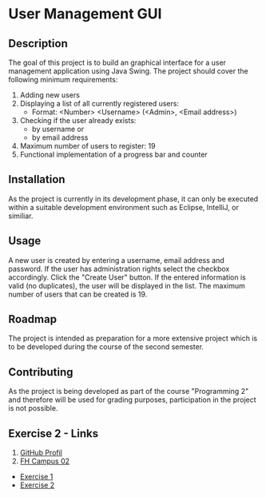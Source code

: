 # User Management GUI

## Description

The goal of this project is to build an graphical interface for a user management application using Java Swing.
The project should cover the following minimum requirements:

1. Adding new users
2. Displaying a list of all currently registered users:
    - Format: \<Number> \<Username> (\<Admin>, \<Email address>)
3. Checking if the user already exists:
    - by username or
    - by email address
4. Maximum number of users to register: 19
5. Functional implementation of a progress bar and counter

## Installation

As the project is currently in its development phase, it can only be executed within a suitable development environment such as Eclipse, IntelliJ, or similiar.

## Usage

A new user is created by entering a username, email address and password. If the user has administration rights select the checkbox accordingly. Click the "Create User" button. If the entered information is valid (no duplicates), the user will be displayed in the list. The maximum number of users that can be created is 19.

## Roadmap

The project is intended as preparation for a more extensive project which is to be developed during the course of the second semester.

## Contributing

As the project is being developed as part of the course "Programming 2" and therefore will be used for grading purposes, participation in the project is not possible.

## Exercise 2 - Links

1. [GitHub Profil](https://github.com/dhubmann-konfig)
2. [FH Campus 02](https://www.campus02.at/startseite-2/?gclid=Cj0KCQjwr82iBhCuARIsAO0EAZxMFmr6GcoSJJl8lf2m8T030jdxCOGIonfv6BsKsfyZv1zeDw-MIfgaAqulEALw_wcB)

- [Exercise 1](exercise1.md)
- [Exercise 2](exercise2.md)
